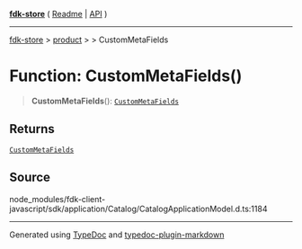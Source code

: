 [**fdk-store**](../../../README.md) ( [Readme](../../../README.md) \| [API](../../../API.md) )

---

[fdk-store](../../../API.md) > [product](../../README.md) > [<internal>](../README.md) > CustomMetaFields

# Function: CustomMetaFields()

> **CustomMetaFields**(): [`CustomMetaFields`](../type-aliases/type-alias.CustomMetaFields.md)

## Returns

[`CustomMetaFields`](../type-aliases/type-alias.CustomMetaFields.md)

## Source

node_modules/fdk-client-javascript/sdk/application/Catalog/CatalogApplicationModel.d.ts:1184

---

Generated using [TypeDoc](https://typedoc.org/) and [typedoc-plugin-markdown](https://www.npmjs.com/package/typedoc-plugin-markdown)
